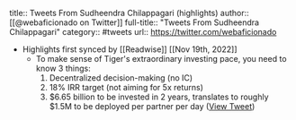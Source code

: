title:: Tweets From Sudheendra Chilappagari (highlights)
author:: [[@webaficionado on Twitter]]
full-title:: "Tweets From Sudheendra Chilappagari"
category:: #tweets
url:: https://twitter.com/webaficionado

- Highlights first synced by [[Readwise]] [[Nov 19th, 2022]]
	- To make sense of Tiger's extraordinary investing pace, you need to know 3 things:
	  1) Decentralized decision-making (no IC)
	  2) 18% IRR target (not aiming for 5x returns)
	  3) $6.65 billion to be invested in 2 years, translates to roughly $1.5M to be deployed per partner per day ([View Tweet](https://twitter.com/webaficionado/status/1423686505785040908))